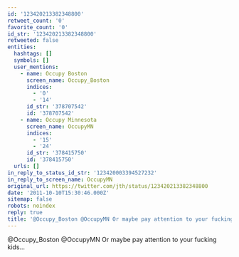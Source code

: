 ```yaml
---
id: '123420213382348800'
retweet_count: '0'
favorite_count: '0'
id_str: '123420213382348800'
retweeted: false
entities:
  hashtags: []
  symbols: []
  user_mentions:
    - name: Occupy Boston
      screen_name: Occupy_Boston
      indices:
        - '0'
        - '14'
      id_str: '378707542'
      id: '378707542'
    - name: Occupy Minnesota
      screen_name: OccupyMN
      indices:
        - '15'
        - '24'
      id_str: '378415750'
      id: '378415750'
  urls: []
in_reply_to_status_id_str: '123420003394527232'
in_reply_to_screen_name: OccupyMN
original_url: https://twitter.com/jth/status/123420213382348800
date: '2011-10-10T15:30:46.000Z'
sitemap: false
robots: noindex
reply: true
title: '@Occupy_Boston @OccupyMN Or maybe pay attention to your fucking kids...'
---
```


@Occupy_Boston @OccupyMN Or maybe pay attention to your fucking kids...